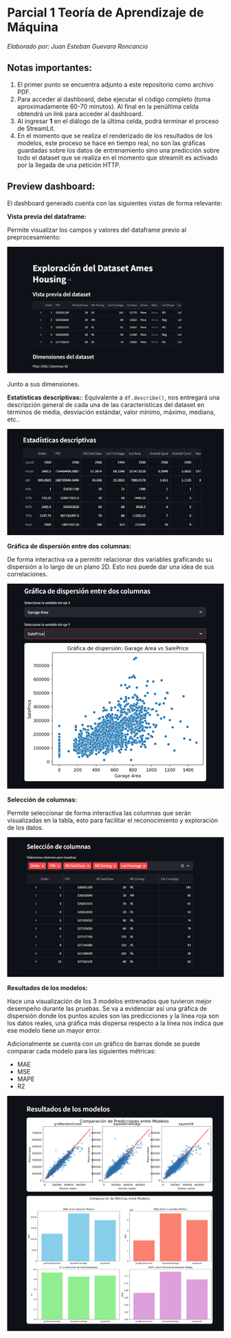 # Parcial 1 Teoría de Aprendizaje de Máquina

*Elaborado por: Juan Esteban Guevara Roncancio*

## **Notas importantes:**
1. El primer punto se encuentra adjunto a este repositorio como archivo PDF.
2. Para acceder al dashboard, debe ejecutar el código completo (toma aproximadamente 60-70 minutos). 
Al final en la penúltima celda obtendrá un link para acceder al dashboard.
3. Al ingresar **1** en el diálogo de la última celda, podrá terminar el proceso de StreamLit.
4. En el momento que se realiza el renderizado de los resultados de los modelos, este proceso se hace en tiempo real, no son las gráficas guardadas sobre los datos de entrenamiento sino una predicción sobre todo el dataset que se realiza en el momento que streamlit es activado por la llegada de una petición HTTP.

## Preview dashboard:
El dashboard generado cuenta con las siguientes vistas de forma relevante:


**Vista previa del dataframe:**

Permite visualizar los campos y valores del dataframe previo al preprocesamiento:

![dataframe](images/dataframe.PNG)

Junto a sus dimensiones.

**Estatísticas descriptivas:**:
Equivalente a `df.describe()`, nos entregará una descripción general de cada una de las características del dataset en términos de media, desviación estándar, valor mínimo, máximo, mediana, etc..

![dataframe](images/describe.PNG)

**Gráfica de dispersión entre dos columnas:**

De forma interactiva va a permitir relacionar dos variables graficando su dispersión a lo largo de un plano 2D. Esto nos puede dar una idea de sus correlaciones.

![dataframe](images/scatter.PNG)

**Selección de columnas:**

Permite seleccionar de forma interactiva las columnas que serán visualizadas en la tabla, esto para facilitar el reconocimiento y exploración de los datos.

![dataframe](images/columns.PNG)


**Resultados de los modelos:**

Hace una visualización de los 3 modelos entrenados que tuvieron mejor desempeño durante las pruebas. Se va a evidenciar así una gráfica de dispersión donde los puntos azules son las predicciones y la línea roja son los datos reales, una gráfica más dispersa respecto a la línea nos indica que ese modelo tiene un mayor error.

Adicionalmente se cuenta con un gráfico de barras donde se puede comparar cada modelo para las siguientes métricas:

* MAE
* MSE
* MAPE
* R2

![dataframe](images/model_results.PNG)
